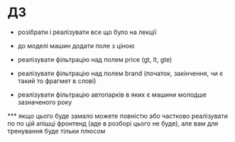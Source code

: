 # ДЗ 
- розібрати і реалізувати все що було на лекції

- до моделі машин додати поле з ціною
- реалізувати фільтрацію над полем price (gt, lt, gte)
- реалізувати фільтрацію над полем brand (початок, закінчення, чи є такий то фрагмет в слові)
- реалізувати фільтрацію автопарків в яких є машини молодше зазначеного року

*** якщо цього буде замало можете повністю або частково реалізувати по по цій апішці фронтенд (аде в розборі цього не буде), але вам для тренування буде тільки плюсом